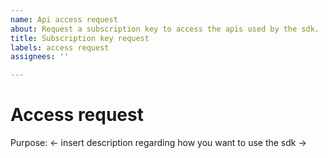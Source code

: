 ```yaml
---
name: Api access request
about: Request a subscription key to access the apis used by the sdk.
title: Subscription key request
labels: access request
assignees: ''

---
```


# Access request

Purpose: <- insert description regarding how you want to use the sdk ->
